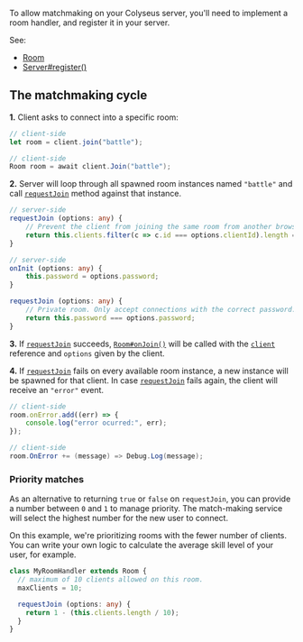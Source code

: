 To allow matchmaking on your Colyseus server, you'll need to implement a room handler, and register it in your server.

See:

- [Room](/server/room/)
- [Server#register()](/server/api/#register-name-string-handler-room-options-any)

## The matchmaking cycle

**1.** Client asks to connect into a specific room:

```typescript fct_label="JavaScript"
// client-side
let room = client.join("battle");
```

```csharp fct_label="C#"
// client-side
Room room = await client.Join("battle");
```

**2.** Server will loop through all spawned room instances named `"battle"` and call [`requestJoin`][requestJoin] method against that instance.

```typescript fct_label="Example 1"
// server-side
requestJoin (options: any) {
    // Prevent the client from joining the same room from another browser tab
    return this.clients.filter(c => c.id === options.clientId).length === 0;
}
```

```typescript fct_label="Example 2"
// server-side
onInit (options: any) {
    this.password = options.password;
}

requestJoin (options: any) {
    // Private room. Only accept connections with the correct password.
    return this.password === options.password;
}
```

**3.** If [`requestJoin`][requestJoin] succeeds, [`Room#onJoin()`](/server/room/#onjoin-client) will be called with the [`client`](/server/client) reference and `options` given by the client.

**4.** If [`requestJoin`][requestJoin] fails on every available room instance, a new instance will be spawned for that client. In case [`requestJoin`][requestJoin] fails again, the client will receive an `"error"` event.

```typescript fct_label="JavaScript"
// client-side
room.onError.add((err) => {
    console.log("error ocurred:", err);
});
```

```csharp fct_label="C#"
// client-side
room.OnError += (message) => Debug.Log(message);
```

### Priority matches

As an alternative to returning `true` or `false` on `requestJoin`, you can provide a number between `0` and `1` to manage priority. The match-making service will select the highest number for the new user to connect.

On this example, we're prioritizing rooms with the fewer number of clients. You can write your own logic to calculate the average skill level of your user, for example.

```typescript
class MyRoomHandler extends Room {
  // maximum of 10 clients allowed on this room.
  maxClients = 10;

  requestJoin (options: any) {
    return 1 - (this.clients.length / 10);
  }
}
```

[requestJoin]: api-room/#requestjoin-options-isnew
